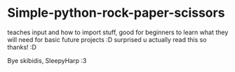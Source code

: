 # Simple-python-rock-paper-scissors
teaches input and how to import stuff, good for beginners to learn what they will need for basic future projects :D
surprised u actually read this so thanks! :D



Bye skibidis,
SleepyHarp :3

